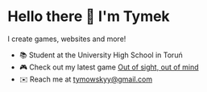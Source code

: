 # Hello there 👋 I'm Tymek
I create games, websites and more!
* 📚 Student at the University High School in Toruń
* 🎮 Check out my latest game [Out of sight, out of mind](https://tymowskyy.itch.io/out-of-sight-out-of-mind)
* ✉️ Reach me at [tymowskyy@gmail.com](mailto:tymowskyy@gmail.com)
